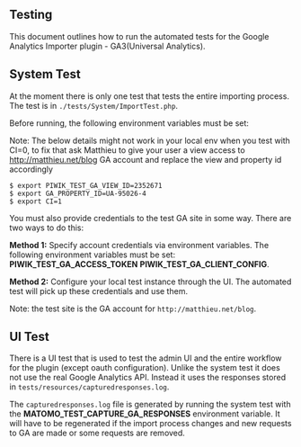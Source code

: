 ## Testing

This document outlines how to run the automated tests for the Google Analytics Importer plugin - GA3(Universal Analytics).

## System Test

At the moment there is only one test that tests the entire importing process. The test is in `./tests/System/ImportTest.php`.

Before running, the following environment variables must be set:

Note: The below details might not work in your local env when you test with CI=0, to fix that ask Matthieu to give your user a view access to http://matthieu.net/blog GA account and replace the view and property id accordingly
``` 
$ export PIWIK_TEST_GA_VIEW_ID=2352671
$ export GA_PROPERTY_ID=UA-95026-4
$ export CI=1
```

You must also provide credentials to the test GA site in some way. There are two ways to do this:

**Method 1:** Specify account credentials via environment variables. The following environment variables must be set:
**PIWIK_TEST_GA_ACCESS_TOKEN** **PIWIK_TEST_GA_CLIENT_CONFIG**.

**Method 2:** Configure your local test instance through the UI. The automated test will pick up these credentials and use them.

Note: the test site is the GA account for `http://matthieu.net/blog`.

## UI Test

There is a UI test that is used to test the admin UI and the entire workflow for the plugin (except oauth configuration). Unlike
the system test it does not use the real Google Analytics API. Instead it uses the responses stored in `tests/resources/capturedresponses.log`.

The `capturedresponses.log` file is generated by running the system test with the **MATOMO_TEST_CAPTURE_GA_RESPONSES** environment variable. It will have to be
regenerated if the import process changes and new requests to GA are made or some requests are removed.